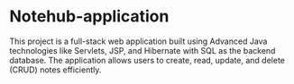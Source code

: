 # Notehub-application
This project is a full-stack web application built using Advanced Java technologies like Servlets, JSP, and Hibernate with SQL as the backend database. The application allows users to create, read, update, and delete (CRUD) notes efficiently.
